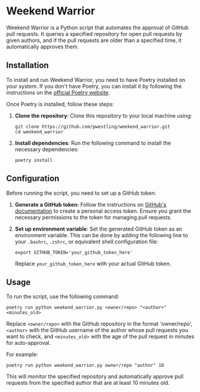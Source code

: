 # Weekend Warrior

Weekend Warrior is a Python script that automates the approval of GitHub pull requests. It queries a specified repository for open pull requests by given authors, and if the pull requests are older than a specified time, it automatically approves them.

## Installation

To install and run Weekend Warrior, you need to have Poetry installed on your system. If you don't have Poetry, you can install it by following the instructions on the [official Poetry website](https://python-poetry.org/docs/#installation).

Once Poetry is installed, follow these steps:

1. **Clone the repository**: Clone this repository to your local machine using:

   ```
   git clone https://github.com/pwestling/weekend_warrior.git
   cd weekend_warrior
   ```

2. **Install dependencies**: Run the following command to install the necessary dependencies:

   ```
   poetry install
   ```

## Configuration

Before running the script, you need to set up a GitHub token:

1. **Generate a GitHub token**: Follow the instructions on [GitHub's documentation](https://docs.github.com/en/github/authenticating-to-github/creating-a-personal-access-token) to create a personal access token. Ensure you grant the necessary permissions to the token for managing pull requests.

2. **Set up environment variable**: Set the generated GitHub token as an environment variable. This can be done by adding the following line to your `.bashrc`, `.zshrc`, or equivalent shell configuration file:

   ```
   export GITHUB_TOKEN='your_github_token_here'
   ```

   Replace `your_github_token_here` with your actual GitHub token.

## Usage

To run the script, use the following command:

```
poetry run python weekend_warrior.py <owner/repo> "<author>" <minutes_old>
```

Replace `<owner/repo>` with the GitHub repository in the format 'owner/repo', `<author>` with the GitHub username of the author whose pull requests you want to check, and `<minutes_old>` with the age of the pull request in minutes for auto-approval.

For example:

```
poetry run python weekend_warrior.py owner/repo "author" 10
```

This will monitor the specified repository and automatically approve pull requests from the specified author that are at least 10 minutes old.
